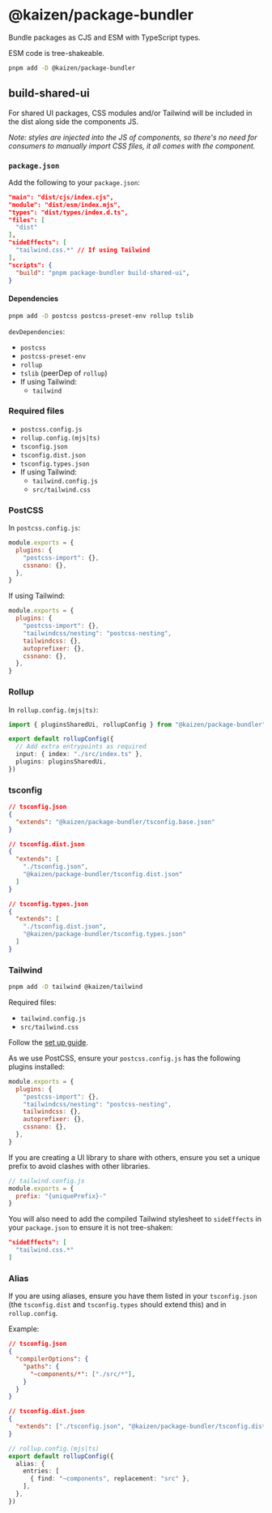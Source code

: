 # @kaizen/package-bundler

Bundle packages as CJS and ESM with TypeScript types.

ESM code is tree-shakeable.

```sh
pnpm add -D @kaizen/package-bundler
```

## build-shared-ui

For shared UI packages, CSS modules and/or Tailwind will be included in the dist along side the components JS.

_Note: styles are injected into the JS of components, so there's no need for consumers to manually import CSS files, it all comes with the component._

### `package.json`

Add the following to your `package.json`:
```json
"main": "dist/cjs/index.cjs",
"module": "dist/esm/index.mjs",
"types": "dist/types/index.d.ts",
"files": [
  "dist"
],
"sideEffects": [
  "tailwind.css.*" // If using Tailwind
],
"scripts": {
  "build": "pnpm package-bundler build-shared-ui",
}
```

#### Dependencies

```sh
pnpm add -D postcss postcss-preset-env rollup tslib
```

`devDependencies`:
- `postcss`
- `postcss-preset-env`
- `rollup`
- `tslib` (peerDep of `rollup`)
- If using Tailwind:
  - `tailwind`

### Required files

- `postcss.config.js`
- `rollup.config.(mjs|ts)`
- `tsconfig.json`
- `tsconfig.dist.json`
- `tsconfig.types.json`
- If using Tailwind:
  - `tailwind.config.js`
  - `src/tailwind.css`

### PostCSS

In `postcss.config.js`:
```js
module.exports = {
  plugins: {
    "postcss-import": {},
    cssnano: {},
  },
}
```

If using Tailwind:
```js
module.exports = {
  plugins: {
    "postcss-import": {},
    "tailwindcss/nesting": "postcss-nesting",
    tailwindcss: {},
    autoprefixer: {},
    cssnano: {},
  },
}
```

### Rollup

In `rollup.config.(mjs|ts)`:
```ts
import { pluginsSharedUi, rollupConfig } from "@kaizen/package-bundler";

export default rollupConfig({
  // Add extra entrypoints as required
  input: { index: "./src/index.ts" },
  plugins: pluginsSharedUi,
})
```

### tsconfig
```json
// tsconfig.json
{
  "extends": "@kaizen/package-bundler/tsconfig.base.json"
}

// tsconfig.dist.json
{
  "extends": [
    "./tsconfig.json",
    "@kaizen/package-bundler/tsconfig.dist.json"
  ]
}

// tsconfig.types.json
{
  "extends": [
    "./tsconfig.dist.json",
    "@kaizen/package-bundler/tsconfig.types.json"
  ]
}
```

### Tailwind

```sh
pnpm add -D tailwind @kaizen/tailwind
```

Required files:
- `tailwind.config.js`
- `src/tailwind.css`

Follow the [set up guide](../../docs/Systems/Tailwind/getting-started.mdx).

As we use PostCSS, ensure your `postcss.config.js` has the following plugins installed:
```js
module.exports = {
  plugins: {
    "postcss-import": {},
    "tailwindcss/nesting": "postcss-nesting",
    tailwindcss: {},
    autoprefixer: {},
    cssnano: {},
  },
}
```

If you are creating a UI library to share with others, ensure you set a unique prefix to avoid clashes with other libraries.

```js
// tailwind.config.js
module.exports = {
  prefix: "{uniquePrefix}-"
}
```

You will also need to add the compiled Tailwind stylesheet to `sideEffects` in your `package.json` to ensure it is not tree-shaken:
```json
"sideEffects": [
  "tailwind.css.*"
]
```

### Alias

If you are using aliases, ensure you have them listed in your `tsconfig.json` (the `tsconfig.dist` and `tsconfig.types` should extend this) and in `rollup.config`.

Example:
```json
// tsconfig.json
{
  "compilerOptions": {
    "paths": {
      "~components/*": ["./src/*"],
    }
  }
}

// tsconfig.dist.json
{
  "extends": ["./tsconfig.json", "@kaizen/package-bundler/tsconfig.dist.json"],
}
```

```ts
// rollup.config.(mjs|ts)
export default rollupConfig({
  alias: {
    entries: [
      { find: "~components", replacement: "src" },
    ],
  },
})
```
